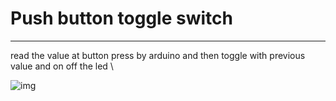 # Push button toggle switch 

--- 

read the value at button press by arduino and then toggle with previous value and on off the led \


![img](connection.jpeg)